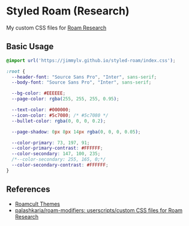 # Styled Roam (Research)

My custom CSS files for [Roam Research](https://roamresearch.com)

## Basic Usage

```css
@import url('https://jimmylv.github.io/styled-roam/index.css');

:root {
  --header-font: "Source Sans Pro", "Inter", sans-serif;
  --body-font: "Source Sans Pro", "Inter", sans-serif;

  --bg-color: #EEEEEE;
  --page-color: rgba(255, 255, 255, 0.95);

  --text-color: #000000;
  --icon-color: #5c7080; /* #5c7080 */
  --bullet-color: rgba(0, 0, 0, 0.2);

  --page-shadow: 0px 8px 14px rgba(0, 0, 0, 0.05);

  --color-primary: 73, 197, 91;
  --color-primary-contrast: #FFFFFF;
  --color-secondary: 147, 100, 235;
  /*--color-secondary: 255, 165, 0;*/
  --color-secondary-contrast: #FFFFFF;
}
```

## References

- [Roamcult Themes](https://roamresearch.com/#/app/help/page/fJRcVITNY)
- [palashkaria/roam-modifiers: userscripts/custom CSS files for Roam Research](https://github.com/palashkaria/roam-modifiers)
